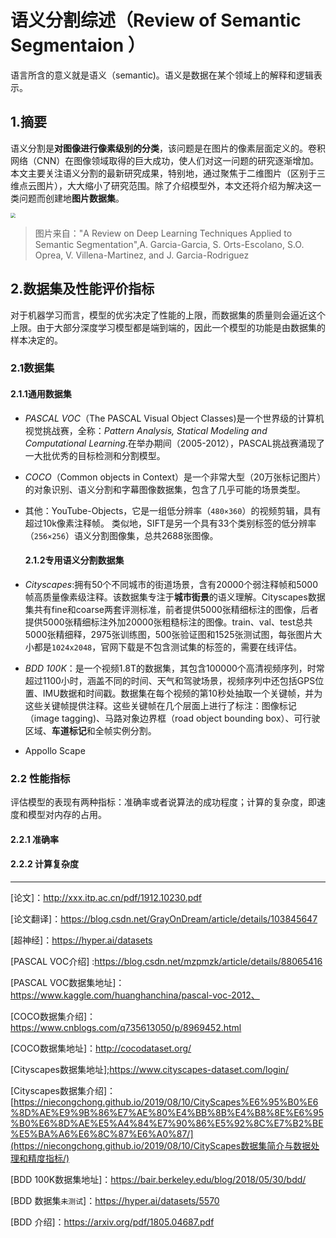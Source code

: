 # 语义分割综述（Review of Semantic Segmentaion ）

语言所含的意义就是语义（semantic)。语义是数据在某个领域上的解释和逻辑表示。



## 1.摘要

​		语义分割是**对图像进行像素级别的分类**，该问题是在图片的像素层面定义的。卷积网络（CNN）在图像领域取得的巨大成功，使人们对这一问题的研究逐渐增加。本文主要关注语义分割的最新研究成果，特别地，通过聚焦于二维图片（区别于三维点云图片），大大缩小了研究范围。除了介绍模型外，本文还将介绍为解决这一类问题而创建地**图片数据集**。

<img src="C:\Users\李梓桦\AppData\Roaming\Typora\typora-user-images\image-20200609225119741.png" style="zoom:50%;" />

> 图片来自："A Review on Deep Learning Techniques Applied to Semantic Segmentation",A. Garcia-Garcia, S. Orts-Escolano, S.O. Oprea, V. Villena-Martinez, and J. Garcia-Rodriguez  

## 2.数据集及性能评价指标

​		对于机器学习而言，模型的优劣决定了性能的上限，而数据集的质量则会逼近这个上限。由于大部分深度学习模型都是端到端的，因此一个模型的功能是由数据集的样本决定的。

### 2.1数据集

#### 	2.1.1通用数据集

- *PASCAL VOC*（The PASCAL Visual Object Classes)是一个世界级的计算机视觉挑战赛，全称：*Pattern Analysis, Statical Modeling and Computational Learning*.在举办期间（2005-2012），PASCAL挑战赛涌现了一大批优秀的目标检测和分割模型。

- *COCO*（Common objects in Context）是一个非常大型（20万张标记图片）的对象识别、语义分割和字幕图像数据集，包含了几乎可能的场景类型。

- 其他：YouTube-Objects，它是一组低分辨率（`480×360`）的视频剪辑，具有超过10k像素注释帧。 类似地，SIFT是另一个具有33个类别标签的低分辨率（`256×256`）语义分割图像集，总共2688张图像。 

  #### 2.1.2专用语义分割数据集

- *Cityscapes*:拥有50个不同城市的街道场景，含有20000个弱注释帧和5000帧高质量像素级注释。该数据集专注于**城市街景**的语义理解。Cityscapes数据集共有fine和coarse两套评测标准，前者提供5000张精细标注的图像，后者提供5000张精细标注外加20000张粗糙标注的图像。train、val、test总共5000张精细释，2975张训练图，500张验证图和1525张测试图，每张图片大小都是`1024x2048`，官网下载是不包含测试集的标签的，需要在线评估。 

- *BDD 100K*：是一个视频1.8T的数据集，其包含100000个高清视频序列，时常超过1100小时，涵盖不同的时间、天气和驾驶场景，视频序列中还包括GPS位置、IMU数据和时间戳。数据集在每个视频的第10秒处抽取一个关键帧，并为这些关键帧提供注释。这些关键帧在几个层面上进行了标注：图像标记（image tagging)、马路对象边界框（road object bounding box）、可行驶区域、**车道标记**和全帧实例分割。

- Appollo Scape

### 2.2 性能指标

​		评估模型的表现有两种指标：准确率或者说算法的成功程度；计算的复杂度，即速度和模型对内存的占用。

#### 	2.2.1 准确率

#### 	2.2.2 计算复杂度







------

[论文]：http://xxx.itp.ac.cn/pdf/1912.10230.pdf

 [论文翻译]：https://blog.csdn.net/GrayOnDream/article/details/103845647

[超神经]：https://hyper.ai/datasets

[PASCAL VOC介绍] :https://blog.csdn.net/mzpmzk/article/details/88065416

[PASCAL VOC数据集地址]：https://www.kaggle.com/huanghanchina/pascal-voc-2012、

[COCO数据集介绍]：https://www.cnblogs.com/q735613050/p/8969452.html

[COCO数据集地址]：http://cocodataset.org/

[Cityscapes数据集地址];https://www.cityscapes-dataset.com/login/

[Cityscapes数据集介绍]：[https://niecongchong.github.io/2019/08/10/CityScapes%E6%95%B0%E6%8D%AE%E9%9B%86%E7%AE%80%E4%BB%8B%E4%B8%8E%E6%95%B0%E6%8D%AE%E5%A4%84%E7%90%86%E5%92%8C%E7%B2%BE%E5%BA%A6%E6%8C%87%E6%A0%87/](https://niecongchong.github.io/2019/08/10/CityScapes数据集简介与数据处理和精度指标/)

[BDD 100K数据集地址]：https://bair.berkeley.edu/blog/2018/05/30/bdd/

[BDD 数据集`未测试`]：https://hyper.ai/datasets/5570

[BDD 介绍]：https://arxiv.org/pdf/1805.04687.pdf